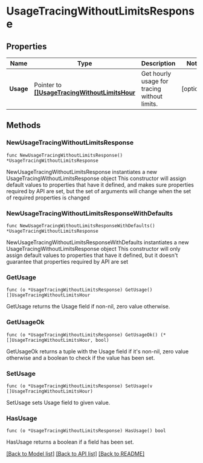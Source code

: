 # UsageTracingWithoutLimitsResponse

## Properties

Name | Type | Description | Notes
---- | ---- | ----------- | ------
**Usage** | Pointer to [**[]UsageTracingWithoutLimitsHour**](UsageTracingWithoutLimitsHour.md) | Get hourly usage for tracing without limits. | [optional] 

## Methods

### NewUsageTracingWithoutLimitsResponse

`func NewUsageTracingWithoutLimitsResponse() *UsageTracingWithoutLimitsResponse`

NewUsageTracingWithoutLimitsResponse instantiates a new UsageTracingWithoutLimitsResponse object
This constructor will assign default values to properties that have it defined,
and makes sure properties required by API are set, but the set of arguments
will change when the set of required properties is changed

### NewUsageTracingWithoutLimitsResponseWithDefaults

`func NewUsageTracingWithoutLimitsResponseWithDefaults() *UsageTracingWithoutLimitsResponse`

NewUsageTracingWithoutLimitsResponseWithDefaults instantiates a new UsageTracingWithoutLimitsResponse object
This constructor will only assign default values to properties that have it defined,
but it doesn't guarantee that properties required by API are set

### GetUsage

`func (o *UsageTracingWithoutLimitsResponse) GetUsage() []UsageTracingWithoutLimitsHour`

GetUsage returns the Usage field if non-nil, zero value otherwise.

### GetUsageOk

`func (o *UsageTracingWithoutLimitsResponse) GetUsageOk() (*[]UsageTracingWithoutLimitsHour, bool)`

GetUsageOk returns a tuple with the Usage field if it's non-nil, zero value otherwise
and a boolean to check if the value has been set.

### SetUsage

`func (o *UsageTracingWithoutLimitsResponse) SetUsage(v []UsageTracingWithoutLimitsHour)`

SetUsage sets Usage field to given value.

### HasUsage

`func (o *UsageTracingWithoutLimitsResponse) HasUsage() bool`

HasUsage returns a boolean if a field has been set.


[[Back to Model list]](../README.md#documentation-for-models) [[Back to API list]](../README.md#documentation-for-api-endpoints) [[Back to README]](../README.md)


